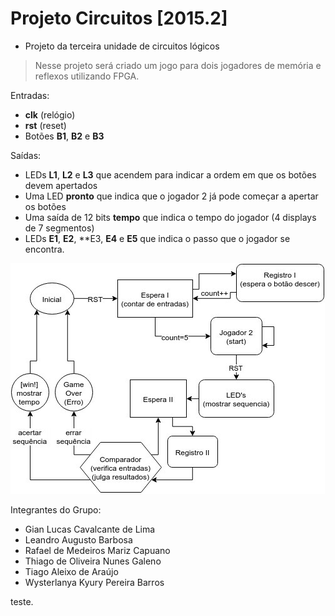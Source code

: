 # Projeto Circuitos [2015.2]
* Projeto da terceira unidade de circuitos lógicos

> Nesse projeto será criado um jogo para dois jogadores de memória e reflexos utilizando FPGA.

Entradas:
* **clk** (relógio)
* **rst** (reset)
* Botões **B1**, **B2** e **B3**

Saídas:
* LEDs **L1**, **L2** e **L3** que acendem para indicar a ordem em que os botões devem apertados
* Uma LED **pronto** que indica que o jogador 2 já pode começar a apertar os botões
* Uma saída de 12 bits **tempo** que indica o tempo do jogador (4 displays de 7 segmentos)
* LEDs **E1**, **E2**, **E3, **E4** e **E5** que indica o passo que o jogador se encontra.

![alt tag](/estados.jpg) 

Integrantes do Grupo:
* Gian Lucas Cavalcante de Lima
* Leandro Augusto Barbosa
* Rafael de Medeiros Mariz Capuano
* Thiago de Oliveira Nunes Galeno
* Tiago Aleixo de Araújo
* Wysterlanya Kyury Pereira Barros

teste.
